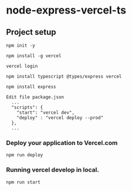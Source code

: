 # node-express-vercel-ts

## Project setup

```
npm init -y
```

```
npm install -g vercel
```

```
vercel login
```

```
npm install typescript @types/express vercel
```

```
npm install express
```

```
Edit file package.json
  ...
  "scripts": {
    "start": "vercel dev",
    "deploy" : "vercel deploy --prod"
  },
  ...
```

### Deploy your application to Vercel.com

```
npm run deploy
```

### Running vercel develop in local.

```
npm run start
```
